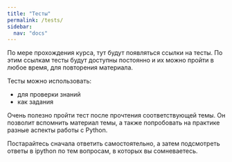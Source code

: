 ```yaml
---
title: "Тесты"
permalink: /tests/
sidebar:
  nav: "docs"
---
```


По мере прохождения курса, тут будут появляться ссылки на тесты.
По этим ссылкам тесты будут доступны постоянно и их можно пройти в любое время, для повторения материала.


Тесты можно использовать:

* для проверки знаний
* как задания

Очень полезно пройти тест после прочтения соответствующей темы.
Он позволит вспомнить материал темы, а также попробовать на практике разные аспекты работы с Python.

Постарайтесь сначала ответить самостоятельно, а затем подсмотреть ответы в ipython по тем вопросам, в которых вы сомневаетесь.

